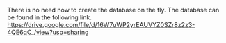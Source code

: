 There is no need now to create the database on the fly. The database can be found in the following link.
https://drive.google.com/file/d/16W7uWP2yrEAUVYZ0SZr8z2z3-4QE6qC_/view?usp=sharing
